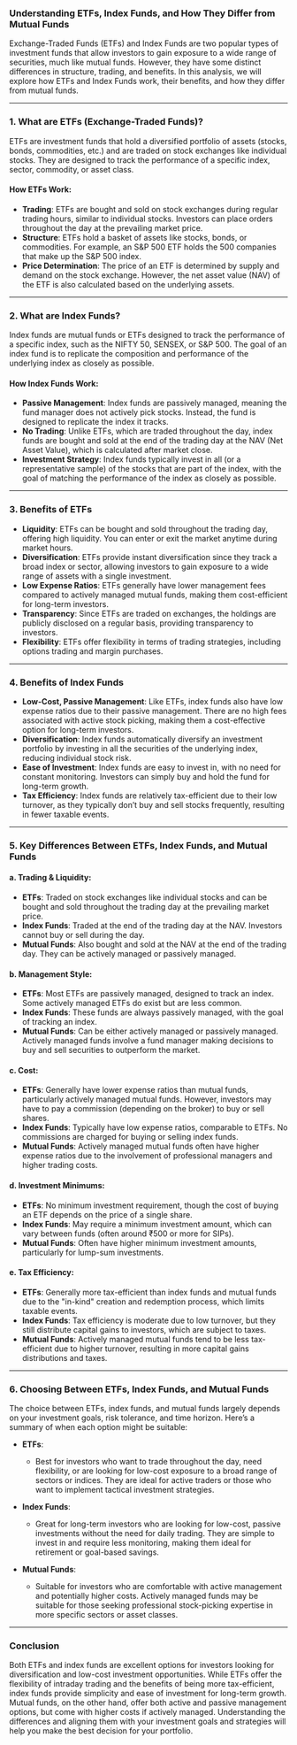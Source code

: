 ### Understanding ETFs, Index Funds, and How They Differ from Mutual Funds

Exchange-Traded Funds (ETFs) and Index Funds are two popular types of investment funds that allow investors to gain exposure to a wide range of securities, much like mutual funds. However, they have some distinct differences in structure, trading, and benefits. In this analysis, we will explore how ETFs and Index Funds work, their benefits, and how they differ from mutual funds.

---

### 1. **What are ETFs (Exchange-Traded Funds)?**

ETFs are investment funds that hold a diversified portfolio of assets (stocks, bonds, commodities, etc.) and are traded on stock exchanges like individual stocks. They are designed to track the performance of a specific index, sector, commodity, or asset class. 

#### **How ETFs Work**:
- **Trading**: ETFs are bought and sold on stock exchanges during regular trading hours, similar to individual stocks. Investors can place orders throughout the day at the prevailing market price.
- **Structure**: ETFs hold a basket of assets like stocks, bonds, or commodities. For example, an S&P 500 ETF holds the 500 companies that make up the S&P 500 index.
- **Price Determination**: The price of an ETF is determined by supply and demand on the stock exchange. However, the net asset value (NAV) of the ETF is also calculated based on the underlying assets.

---

### 2. **What are Index Funds?**

Index funds are mutual funds or ETFs designed to track the performance of a specific index, such as the NIFTY 50, SENSEX, or S&P 500. The goal of an index fund is to replicate the composition and performance of the underlying index as closely as possible.

#### **How Index Funds Work**:
- **Passive Management**: Index funds are passively managed, meaning the fund manager does not actively pick stocks. Instead, the fund is designed to replicate the index it tracks.
- **No Trading**: Unlike ETFs, which are traded throughout the day, index funds are bought and sold at the end of the trading day at the NAV (Net Asset Value), which is calculated after market close.
- **Investment Strategy**: Index funds typically invest in all (or a representative sample) of the stocks that are part of the index, with the goal of matching the performance of the index as closely as possible.

---

### 3. **Benefits of ETFs**

- **Liquidity**: ETFs can be bought and sold throughout the trading day, offering high liquidity. You can enter or exit the market anytime during market hours.
- **Diversification**: ETFs provide instant diversification since they track a broad index or sector, allowing investors to gain exposure to a wide range of assets with a single investment.
- **Low Expense Ratios**: ETFs generally have lower management fees compared to actively managed mutual funds, making them cost-efficient for long-term investors.
- **Transparency**: Since ETFs are traded on exchanges, the holdings are publicly disclosed on a regular basis, providing transparency to investors.
- **Flexibility**: ETFs offer flexibility in terms of trading strategies, including options trading and margin purchases.

---

### 4. **Benefits of Index Funds**

- **Low-Cost, Passive Management**: Like ETFs, index funds also have low expense ratios due to their passive management. There are no high fees associated with active stock picking, making them a cost-effective option for long-term investors.
- **Diversification**: Index funds automatically diversify an investment portfolio by investing in all the securities of the underlying index, reducing individual stock risk.
- **Ease of Investment**: Index funds are easy to invest in, with no need for constant monitoring. Investors can simply buy and hold the fund for long-term growth.
- **Tax Efficiency**: Index funds are relatively tax-efficient due to their low turnover, as they typically don’t buy and sell stocks frequently, resulting in fewer taxable events.

---

### 5. **Key Differences Between ETFs, Index Funds, and Mutual Funds**

#### a. **Trading & Liquidity**:
- **ETFs**: Traded on stock exchanges like individual stocks and can be bought and sold throughout the trading day at the prevailing market price.
- **Index Funds**: Traded at the end of the trading day at the NAV. Investors cannot buy or sell during the day.
- **Mutual Funds**: Also bought and sold at the NAV at the end of the trading day. They can be actively managed or passively managed.

#### b. **Management Style**:
- **ETFs**: Most ETFs are passively managed, designed to track an index. Some actively managed ETFs do exist but are less common.
- **Index Funds**: These funds are always passively managed, with the goal of tracking an index.
- **Mutual Funds**: Can be either actively managed or passively managed. Actively managed funds involve a fund manager making decisions to buy and sell securities to outperform the market.

#### c. **Cost**:
- **ETFs**: Generally have lower expense ratios than mutual funds, particularly actively managed mutual funds. However, investors may have to pay a commission (depending on the broker) to buy or sell shares.
- **Index Funds**: Typically have low expense ratios, comparable to ETFs. No commissions are charged for buying or selling index funds.
- **Mutual Funds**: Actively managed mutual funds often have higher expense ratios due to the involvement of professional managers and higher trading costs.

#### d. **Investment Minimums**:
- **ETFs**: No minimum investment requirement, though the cost of buying an ETF depends on the price of a single share.
- **Index Funds**: May require a minimum investment amount, which can vary between funds (often around ₹500 or more for SIPs).
- **Mutual Funds**: Often have higher minimum investment amounts, particularly for lump-sum investments.

#### e. **Tax Efficiency**:
- **ETFs**: Generally more tax-efficient than index funds and mutual funds due to the "in-kind" creation and redemption process, which limits taxable events.
- **Index Funds**: Tax efficiency is moderate due to low turnover, but they still distribute capital gains to investors, which are subject to taxes.
- **Mutual Funds**: Actively managed mutual funds tend to be less tax-efficient due to higher turnover, resulting in more capital gains distributions and taxes.

---

### 6. **Choosing Between ETFs, Index Funds, and Mutual Funds**

The choice between ETFs, index funds, and mutual funds largely depends on your investment goals, risk tolerance, and time horizon. Here’s a summary of when each option might be suitable:

- **ETFs**: 
  - Best for investors who want to trade throughout the day, need flexibility, or are looking for low-cost exposure to a broad range of sectors or indices. They are ideal for active traders or those who want to implement tactical investment strategies.
  
- **Index Funds**: 
  - Great for long-term investors who are looking for low-cost, passive investments without the need for daily trading. They are simple to invest in and require less monitoring, making them ideal for retirement or goal-based savings.
  
- **Mutual Funds**:
  - Suitable for investors who are comfortable with active management and potentially higher costs. Actively managed funds may be suitable for those seeking professional stock-picking expertise in more specific sectors or asset classes.

---

### Conclusion

Both ETFs and index funds are excellent options for investors looking for diversification and low-cost investment opportunities. While ETFs offer the flexibility of intraday trading and the benefits of being more tax-efficient, index funds provide simplicity and ease of investment for long-term growth. Mutual funds, on the other hand, offer both active and passive management options, but come with higher costs if actively managed. Understanding the differences and aligning them with your investment goals and strategies will help you make the best decision for your portfolio.